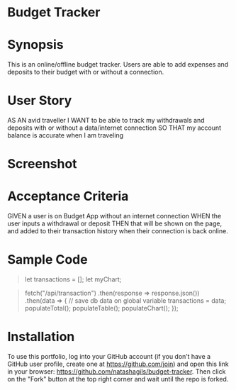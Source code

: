 # Budget Tracker

# Synopsis

This is an online/offline budget tracker. Users are able to add expenses and deposits to their budget with or without a connection. 


# User Story
AS AN avid traveller
I WANT to be able to track my withdrawals and deposits with or without a data/internet connection
SO THAT my account balance is accurate when I am traveling


# Screenshot 


# Acceptance Criteria 

GIVEN a user is on Budget App without an internet connection
WHEN the user inputs a withdrawal or deposit
THEN that will be shown on the page, and added to their transaction history when their connection is back online.


# Sample Code


> let transactions = [];
> let myChart;

> fetch("/api/transaction")
 >  .then(response => response.json())
 >  .then(data => {
 >    // save db data on global variable
 >    transactions = data;
 >    populateTotal();
 >    populateTable();
>     populateChart();
>   });


  
  
 # Installation
To use this portfolio, log into your GitHub account (if you don’t have a GitHub user profile, create one at https://github.com/join) and open this link in your browser: https://github.com/natashagils/budget-tracker. Then click on the "Fork" button at the top right corner and wait until the repo is forked. 

 

